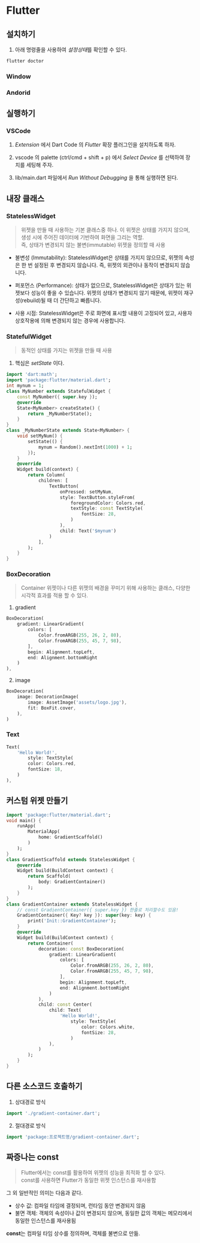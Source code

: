 # Flutter

## 설치하기
1. 아래 명령줄을 사용하여 *설정상태*를 확인할 수 있다.   
```sh
flutter doctor
```

### Window

### Andorid

## 실행하기

### VSCode
1. *Extension* 에서 Dart Code 의 *Flutter* 확장 플러그인을 설치하도록 하자.  
  
2. vscode 의 palette (ctrl/cmd + shift + p) 에서 *Select Device* 를 선택하여 장치를 세팅해 주자.

3. lib/main.dart 파일에서 *Run Without Debugging* 을 통해 실행하면 된다.   

## 내장 클래스
### StatelessWidget
> 위젯을 만들 때 사용하는 기본 클래스중 하나. 이 위젯은 상태를 가지지 않으며, 생성 시에 주어진 데이터에 기반하여 화면을 그리는 역할.  
> 즉, 상태가 변경되지 않는 불변(immutable) 위젯을 정의할 때 사용


- 불변성 (Immutability): StatelessWidget은 상태를 가지지 않으므로, 위젯의 속성은 한 번 설정된 후 변경되지 않습니다. 즉, 위젯의 외관이나 동작이 변경되지 않습니다.

- 퍼포먼스 (Performance): 상태가 없으므로, StatelessWidget은 상태가 있는 위젯보다 성능이 좋을 수 있습니다. 위젯의 상태가 변경되지 않기 때문에, 위젯이 재구성(rebuild)될 때 더 간단하고 빠릅니다.

- 사용 시점: StatelessWidget은 주로 화면에 표시할 내용이 고정되어 있고, 사용자 상호작용에 의해 변경되지 않는 경우에 사용합니다.

### StatefulWidget
> 동적인 상태를 가지는 위젯을 만들 때 사용

1. 핵심은 *setState* 이다.

```dart
import 'dart:math';
import 'package:flutter/material.dart';
int mynum = 1;
class MyNumber extends StatefulWidget {
    const MyNumber({ super.key });
    @override
    State<MyNumber> createState() {
        return _MyNumberState();
    }
}
class _MyNumberState extends State<MyNumber> {
    void setMyNum() {
        setState(() {
            mynum = Random().nextInt(1000) + 1;
        });
    }
    @override
    Widget build(context) {
        return Column(
            children: [
                TextButton(
                    onPressed: setMyNum, 
                    style: TextButton.styleFrom(
                        foregroundColor: Colors.red,
                        textStyle: const TextStyle(
                            fontSize: 28,
                        )
                    ),
                    child: Text('$mynum')
                )
            ],
        );
    }
}
```
### BoxDecoration
> Container 위젯이나 다른 위젯의 배경을 꾸미기 위해 사용하는 클래스, 다양한 시각적 효과를 적용 할 수 있다.

1. gradient
```dart
BoxDecoration(
    gradient: LinearGradient(
        colors: [ 
            Color.fromARGB(255, 26, 2, 80),
            Color.fromARGB(255, 45, 7, 98),
        ],
        begin: Alignment.topLeft,
        end: Alignment.bottomRight
    )
),
```
2. image
```dart
BoxDecoration(
    image: DecorationImage(
        image: AssetImage('assets/logo.jpg'),
        fit: BoxFit.cover,
    ),
)
```
### Text
```dart
Text(
    'Hello World!',
        style: TextStyle(
        color: Colors.red,
        fontSize: 18,
    )
),
```

## 커스텀 위젯 만들기
```dart
import 'package:flutter/material.dart';
void main() {
    runApp(
        MaterialApp(
            home: GradientScaffold()
        )
    );
}
class GradientScaffold extends StatelessWidget {
    @override
    Widget build(BuildContext context) {
        return Scaffold(
            body: GradientContainer() 
        );
    }
}
class GradientContainer extends StatelessWidget {
    // const GradientContainer({ super.key }) 한줄로 처리할수도 있음!
    GradientContainer({ Key? key }): super(key: key) {
        print('Init::GradientContainer');
    }
    @override
    Widget build(BuildContext context) {
        return Container(
            decoration: const BoxDecoration(
                gradient: LinearGradient(
                    colors: [ 
                        Color.fromARGB(255, 26, 2, 80),
                        Color.fromARGB(255, 45, 7, 98),
                    ],
                    begin: Alignment.topLeft,
                    end: Alignment.bottomRight
                )
            ),
            child: const Center(
                child: Text(
                    'Hello World!',
                        style: TextStyle(
                            color: Colors.white,
                            fontSize: 28,
                        )
                ),
            )
        );
    }
}
```
## 다른 소스코드 호출하기
1. 상대경로 방식
```dart
import './gradient-container.dart';
```
2. 절대경로 방식
```dart
import 'package:프로젝트명/gradient-container.dart';
```

## 짜증나는 const
> Flutter에서는 const를 활용하여 위젯의 성능을 최적화 할 수 있다.   
> const를 사용하면 Flutter가 동일한 위젯 인스턴스를 재사용함

그 외 일반적인 의미는 다음과 같다.  
    
- 상수 값: 컴파일 타임에 결정되며, 런타임 동안 변경되지 않음
- 불면 객체: 객체의 속성이나 값이 변경되지 않으며, 동일한 값의 객체는 메모리에서 동일한 인스턴스를 재사용됨
  
**const**는 컴파일 타임 상수를 정의하며, 객체를 불변으로 만듦.